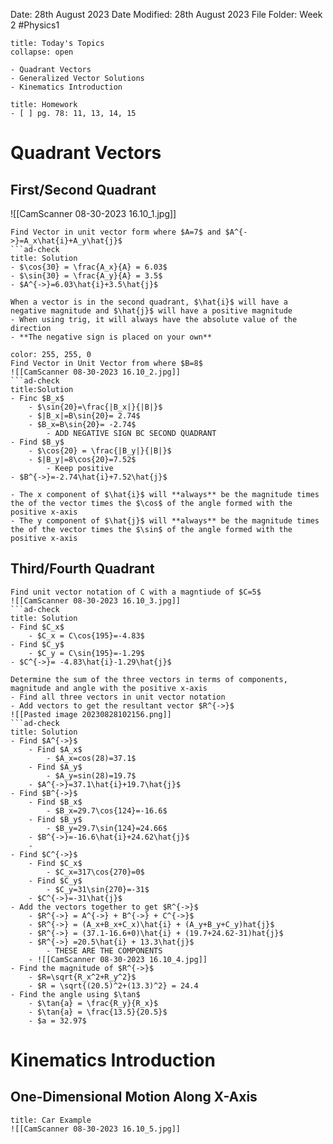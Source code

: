 Date: 28th August 2023
Date Modified: 28th August 2023
File Folder: Week 2
#Physics1

```ad-abstract
title: Today's Topics
collapse: open

- Quadrant Vectors
- Generalized Vector Solutions
- Kinematics Introduction

```

```ad-note
title: Homework
- [ ] pg. 78: 11, 13, 14, 15
```

# Quadrant Vectors

## First/Second Quadrant

![[CamScanner 08-30-2023 16.10_1.jpg]]

```ad-example
Find Vector in unit vector form where $A=7$ and $A^{->}=A_x\hat{i}+A_y\hat{j}$
```ad-check
title: Solution
- $\cos{30} = \frac{A_x}{A} = 6.03$
- $\sin{30} = \frac{A_y}{A} = 3.5$
- $A^{->}=6.03\hat{i}+3.5\hat{j}$
```

```ad-note
When a vector is in the second quadrant, $\hat{i}$ will have a negative magnitude and $\hat{j}$ will have a positive magnitude
- When using trig, it will always have the absolute value of the direction
- **The negative sign is placed on your own**
```

```ad-example
color: 255, 255, 0
Find Vector in Unit Vector from where $B=8$
![[CamScanner 08-30-2023 16.10_2.jpg]]
```ad-check
title:Solution
- Finc $B_x$
	- $\sin{20}=\frac{|B_x|}{|B|}$
	- $|B_x|=B\sin{20}= 2.74$
	- $B_x=B\sin{20}= -2.74$
		- ADD NEGATIVE SIGN BC SECOND QUADRANT
- Find $B_y$
	- $\cos{20} = \frac{|B_y|}{|B|}$
	- $|B_y|=8\cos{20}=7.52$
		- Keep positive
- $B^{->}=-2.74\hat{i}+7.52\hat{j}$
```

```ad-important
- The x component of $\hat{i}$ will **always** be the magnitude times the of the vector times the $\cos$ of the angle formed with the positive x-axis
- The y component of $\hat{j}$ will **always** be the magnitude times the of the vector times the $\sin$ of the angle formed with the positive x-axis
```

## Third/Fourth Quadrant

```ad-example
Find unit vector notation of C with a magntiude of $C=5$
![[CamScanner 08-30-2023 16.10_3.jpg]]
```ad-check
title: Solution
- Find $C_x$
	- $C_x = C\cos{195}=-4.83$
- Find $C_y$
	- $C_y = C\sin{195}=-1.29$
- $C^{->}= -4.83\hat{i}-1.29\hat{j}$
```

```ad-example
Determine the sum of the three vectors in terms of components, magnitude and angle with the positive x-axis
- Find all three vectors in unit vector notation
- Add vectors to get the resultant vector $R^{->}$
![[Pasted image 20230828102156.png]]
```ad-check
title: Solution
- Find $A^{->}$
	- Find $A_x$
		- $A_x=cos(28)=37.1$
	- Find $A_y$
		- $A_y=sin(28)=19.7$
	- $A^{->}=37.1\hat{i}+19.7\hat{j}$
- Find $B^{->}$
	- Find $B_x$
		- $B_x=29.7\cos{124}=-16.6$
	- Find $B_y$
		- $B_y=29.7\sin{124}=24.66$
	- $B^{->}=-16.6\hat{i}+24.62\hat{j}$
	- 
- Find $C^{->}$
	- Find $C_x$
		- $C_x=317\cos{270}=0$
	- Find $C_y$
		- $C_y=31\sin{270}=-31$
	- $C^{->}=-31\hat{j}$
- Add the vectors together to get $R^{->}$
	- $R^{->} = A^{->} + B^{->} + C^{->}$
	- $R^{->} = (A_x+B_x+C_x)\hat{i} + (A_y+B_y+C_y)hat{j}$
	- $R^{->} = (37.1-16.6+0)\hat{i} + (19.7+24.62-31)hat{j}$
	- $R^{->} =20.5\hat{i} + 13.3\hat{j}$ 
		- THESE ARE THE COMPONENTS
	- ![[CamScanner 08-30-2023 16.10_4.jpg]]
- Find the magnitude of $R^{->}$
	- $R=\sqrt{R_x^2+R_y^2}$
	- $R = \sqrt{(20.5)^2+(13.3)^2} = 24.4
- Find the angle using $\tan$
	- $\tan{a} = \frac{R_y}{R_x}$
	- $\tan{a} = \frac{13.5}{20.5}$
	- $a = 32.97$
```

# Kinematics Introduction

## One-Dimensional Motion Along X-Axis

```ad-example
title: Car Example
![[CamScanner 08-30-2023 16.10_5.jpg]]
```

